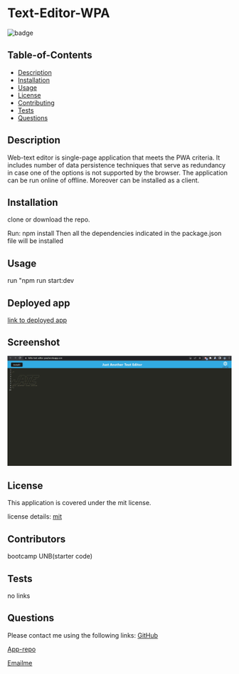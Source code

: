 
  # Text-Editor-WPA
  
![badge](https://img.shields.io/badge/license-mit-blue)
      
  
  ## Table-of-Contents
  * [Description](#description)
  * [Installation](#installation)
  * [Usage](#usage)
  * [License](#License)
  * [Contributing](#Contributors)
  * [Tests](#tests)
  * [Questions](#questions)
    
  ## Description
Web-text editor  is  single-page application that meets the PWA criteria. It includes    number of data persistence techniques that serve as redundancy in case one of the options is not supported by the browser. The application can be run online of offline. Moreover can be installed as a client.
  ## Installation
 clone or download the repo. 

 Run:  npm install
 Then all the dependencies indicated in the package.json file will be installed 

  ## Usage
  run "npm run start:dev


 ## Deployed app
 [link to deployed app](https://feliks-text-editor-pwa.herokuapp.com/) 
 ## Screenshot
![Screenshot](./public/Screenshot.jpg)
  ## License
  This application is covered  under the mit license.
  
  license details:  [mit](https://choosealicense.com/licenses/mit)


  ## Contributors
  bootcamp UNB(starter code)


  ## Tests
  no links
  ## Questions
  Please contact me using the following links:
  [GitHub](https://github.com/felixbor) 

  [App-repo](https://github.com/felixbor/Text-Editor-PWA)

  [Emailme ](mailto:felxbor@gmail.com)
  
